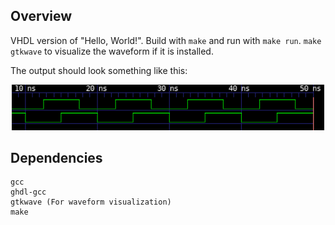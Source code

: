 ## Overview

VHDL version of "Hello, World!". Build with `make` and run with `make run`.
`make gtkwave` to visualize the waveform if it is installed.

The output should look something like this:

<p align="center">
  <img src="./example/screenshot.png" width="500" />
</p>

## Dependencies

```
gcc
ghdl-gcc
gtkwave (For waveform visualization)
make
```
